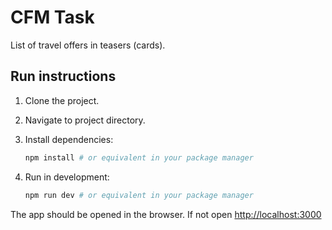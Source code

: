 # CFM Task

List of travel offers in teasers (cards).

## Run instructions

1. Clone the project.

2. Navigate to project directory.

3. Install dependencies:

    ```bash
    npm install # or equivalent in your package manager
    ```

4. Run in development:

    ```bash
    npm run dev # or equivalent in your package manager
    ```

The app should be opened in the browser. If not open [http://localhost:3000](http://localhost:3000)
